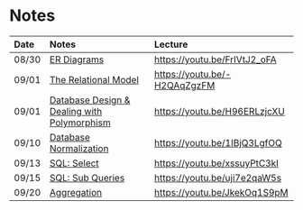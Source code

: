 # Notes

| Date | Notes | Lecture |
| :-- | :-- | :-- |
| 08/30 | [ER Diagrams](ER-Diagrams.md) | <https://youtu.be/FrIVtJ2_oFA> |
| 09/01 | [The Relational Model](The-Relational-Model.md) | <https://youtu.be/-H2QAqZgzFM> |
| 09/01 | [Database Design & Dealing with Polymorphism](DB-Design-and-Polymorphism.md) | <https://youtu.be/H96ERLzjcXU> |
| 09/10 | [Database Normalization](Database-Normalization.md) | <https://youtu.be/1IBjQ3LgfOQ> |
| 09/13 | [SQL: Select](SQL-Select.md) | <https://youtu.be/xssuyPtC3kI> |
| 09/15 | [SQL: Sub Queries](SQL-Sub-Queries.md) | <https://youtu.be/uji7e2qaW5s> |
| 09/20 | [Aggregation](Aggregation.md) | <https://youtu.be/JkekOq1S9pM> |

